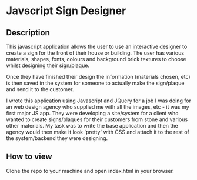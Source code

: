 # Javscript Sign Designer

## Description

This javascript application allows the user to use an interactive designer to create a sign for the front of their house or building. The user has various materials, shapes, fonts, colours and background brick textures to choose whilst designing their sign/plaque.

Once they have finished their design the information (materials chosen, etc) is then saved in the system for someone to actually make the sign/plaque and send it to the customer.

I wrote this application using Javascript and JQuery for a job I was doing for an web design agency who supplied me with all the images, etc - it was my first major JS app. They were developing a site/system for a client who wanted to create signs/plaques for their customers from stone and various other materials. My task was to write the base application and then the agency would then make it look 'pretty' with CSS and attach it to the rest of the system/backend they were designing.

## How to view

Clone the repo to your machine and open index.html in your browser.
